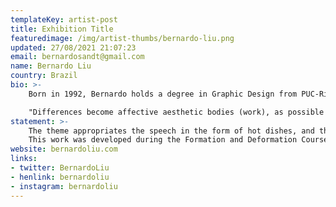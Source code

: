 ```yaml
---
templateKey: artist-post
title: Exhibition Title
featuredimage: /img/artist-thumbs/bernardo-liu.png
updated: 27/08/2021 21:07:23
email: bernardosandt@gmail.com
name: Bernardo Liu
country: Brazil
bio: >-
    Born in 1992, Bernardo holds a degree in Graphic Design from PUC-Rio, an urban artist and tattoo artist. He began his research in plastic arts in 2018. A descendant of Orientals and a resident of Rio de Janeiro, his job consists of searching intersections between these worlds. Intersections that time is subtle, time is explicit. There are few moments when we perceive them as coexisting in the same space and time. Possible places of collision, whether symbols, feelings, or habits - what is established and what is to come. The result is works that start from these perceptions of ancestry that blend with layers of realities that cross the artist.

    "Differences become affective aesthetic bodies (work), as possible ways of distributing love and understanding." - Edmilson Nunes*
statement: >-
    The theme appropriates the speech in the form of hot dishes, and the hardened cement is what we harvest, what is served to us and what's left for us, but not what we see. False promises and tricked people, soothed by the sarcastic phrase “Made with Love”.
    This work was developed during the Formation and Deformation Course, at EAV-Parque Lage. Where we worked during the school term, above questions about transport, food and their crossings.
website: bernardoliu.com
links: 
- twitter: BernardoLiu
- henlink: bernardoliu
- instagram: bernardoliu
---
```

